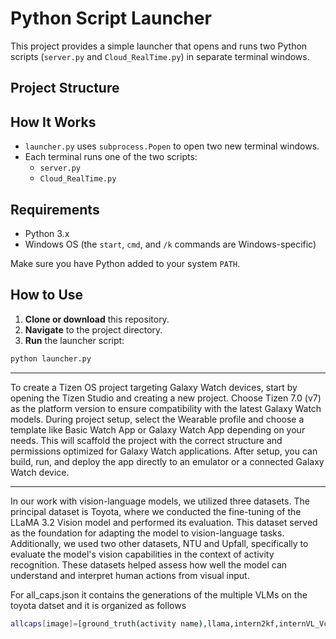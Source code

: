 # Python Script Launcher

This project provides a simple launcher that opens and runs two Python scripts (`server.py` and `Cloud_RealTime.py`) in separate terminal windows.

## Project Structure


## How It Works

- `launcher.py` uses `subprocess.Popen` to open two new terminal windows.
- Each terminal runs one of the two scripts:
  - `server.py`
  - `Cloud_RealTime.py`

## Requirements

- Python 3.x
- Windows OS (the `start`, `cmd`, and `/k` commands are Windows-specific)
  
Make sure you have Python added to your system `PATH`.

## How to Use

1. **Clone or download** this repository.
2. **Navigate** to the project directory.
3. **Run** the launcher script:

```bash
python launcher.py
```

--------------------------------------------------------------------------------------------------------------------------------------------------------------
To create a Tizen OS project targeting Galaxy Watch devices, start by opening the Tizen Studio and creating a new project.
Choose Tizen 7.0 (v7) as the platform version to ensure compatibility with the latest Galaxy Watch models.
 During project setup, select the Wearable profile and choose a template like Basic Watch App or Galaxy Watch App depending on your needs.
This will scaffold the project with the correct structure and permissions optimized for Galaxy Watch applications.
After setup, you can build, run, and deploy the app directly to an emulator or a connected Galaxy Watch device.

----------------------------------------------------------------------------------------------------------------------------------------------------------


In our work with vision-language models, we utilized three datasets.
The principal dataset is Toyota, where we conducted the fine-tuning of the LLaMA 3.2 Vision model and performed its evaluation.
This dataset served as the foundation for adapting the model to vision-language tasks.
Additionally, we used two other datasets, NTU and Upfall, specifically to evaluate the model's vision capabilities in the context of activity recognition.
These datasets helped assess how well the model can understand and interpret human actions from visual input.


For all_caps.json it contains the generations of the multiple VLMs on the toyota datset and it is organized as follows 


```bash
allcaps[image]=[ground_truth(activity name),llama,intern2kf,internVL_Vcaps,deepseek,captions(correct_caption)]
```







